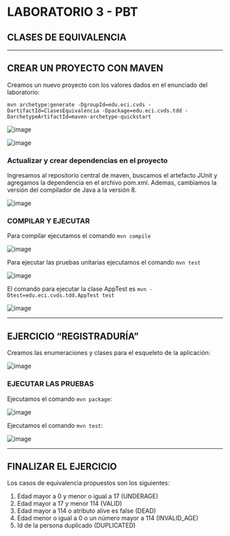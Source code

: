 # LABORATORIO 3 - PBT
## CLASES DE EQUIVALENCIA
---
## CREAR UN PROYECTO CON MAVEN

Creamos un nuevo proyecto con los valores dados en el enunciado del laboratorio:

```
mvn archetype:generate -DgroupId=edu.eci.cvds -DartifactId=ClasesEquivalencia -Dpackage=edu.eci.cvds.tdd -DarchetypeArtifactId=maven-archetype-quickstart
```
![image](https://user-images.githubusercontent.com/63562181/220468826-b9e985ff-36f6-45ed-b81e-117836b48486.png)

![image](https://user-images.githubusercontent.com/63562181/220468961-ca8b6402-b26d-4ff1-afeb-104b7f596fda.png)

### Actualizar y crear dependencias en el proyecto

Ingresamos al repositorio central de maven, buscamos el artefacto JUnit y agregamos la dependencia en el archivo pom.xml. Ademas, cambiamos la versión del compilador de Java a la versión 8.

![image](https://user-images.githubusercontent.com/63562181/221335317-8fde1bc8-f70f-4f3c-a27b-382d5d6ac995.png)

### COMPILAR Y EJECUTAR

Para compilar ejecutamos el comando `mvn compile`

![image](https://user-images.githubusercontent.com/63562181/221335209-a734a6a2-7573-4e34-a583-54f6e1553358.png)

Para ejecutar las pruebas unitarias ejecutamos el comando `mvn test`

![image](https://user-images.githubusercontent.com/63562181/221335617-fb06a274-14e0-4169-8e9f-0b230ba0555a.png)

El comando para ejecutar la clase AppTest es `mvn -Dtest=edu.eci.cvds.tdd.AppTest test`

![image](https://user-images.githubusercontent.com/63562181/221379889-d3144255-c832-4559-beaf-8462a30fb6b9.png)

---

## EJERCICIO “REGISTRADURÍA”

Creamos las enumeraciones y clases para el esqueleto de la aplicación:

![image](https://user-images.githubusercontent.com/63562181/221381336-0710fc4b-4c0f-43ca-8970-872e11ff60bb.png)

### EJECUTAR LAS PRUEBAS

Ejecutamos el comando `mvn package`:

![image](https://user-images.githubusercontent.com/63562181/221381411-8b95ef87-6b52-4de2-85e1-889c02a3a386.png)

Ejecutamos el comando `mvn test`:

![image](https://user-images.githubusercontent.com/63562181/221381435-dd666d9e-beb6-4c13-90d8-841194dac03f.png)

---

## FINALIZAR EL EJERCICIO

Los casos de equivalencia propuestos son los siguientes:

1. Edad mayor a 0 y menor o igual a 17 (UNDERAGE)
2. Edad mayor a 17 y menor 114 (VALID)
3. Edad mayor a 114 o atributo alive es false (DEAD)
4. Edad menor o igual a 0 o un número mayor a 114 (INVALID_AGE)
5. Id de la persona duplicado (DUPLICATED)
